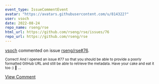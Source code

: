 ```yaml
---
event_type: IssueCommentEvent
avatar: "https://avatars.githubusercontent.com/u/814322?"
user: vsoch
date: 2022-08-24
repo_name: rseng/rse
html_url: https://github.com/rseng/rse/issues/76
repo_url: https://github.com/rseng/rse
---
```


<a href='https://github.com/vsoch' target='_blank'>vsoch</a> commented on issue <a href='https://github.com/rseng/rse/issues/76' target='_blank'>rseng/rse#76</a>.

<small>Correct! And I opened an issue #77 so that you should be able to provide a poorly formatted GitHub URL and still be able to retrieve the metadata. Have your cake and eat it too :) :cake: ...</small>

<a href='https://github.com/rseng/rse/issues/76' target='_blank'>View Comment</a>